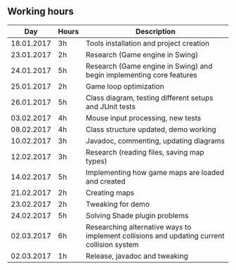 ## Working hours
Day | Hours | Description
--------------- | ----- | ------
18.01.2017 | 3h | Tools installation and project creation
23.01.2017 | 2h | Research (Game engine in Swing)
24.01.2017 | 5h | Research (Game engine in Swing) and begin implementing core features
25.01.2017 | 2h | Game loop optimization
26.01.2017 | 5h | Class diagram, testing different setups and JUnit tests
03.02.2017 | 4h | Mouse input processing, new tests
08.02.2017 | 4h | Class structure updated, demo working
10.02.2017 | 3h | Javadoc, commenting, updating diagrams
12.02.2017 | 3h | Research (reading files, saving map types)
14.02.2017 | 5h | Implementing how game maps are loaded and created
21.02.2017 | 2h | Creating maps
23.02.2017 | 2h | Tweaking for demo
24.02.2017 | 5h | Solving Shade plugin problems
02.03.2017 | 6h | Researching alternative ways to implement collisions and updating current collision system
02.03.2017 | 1h | Release, javadoc and tweaking
